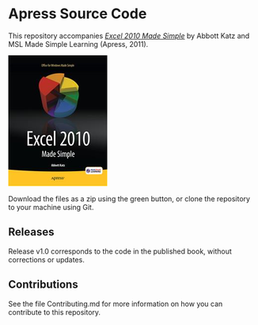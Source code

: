 # Apress Source Code

This repository accompanies [*Excel 2010 Made Simple*](http://www.apress.com/9781430235453) by Abbott  Katz and MSL Made Simple Learning (Apress, 2011).

![Cover image](9781430235453.jpg)

Download the files as a zip using the green button, or clone the repository to your machine using Git.

## Releases

Release v1.0 corresponds to the code in the published book, without corrections or updates.

## Contributions

See the file Contributing.md for more information on how you can contribute to this repository.
